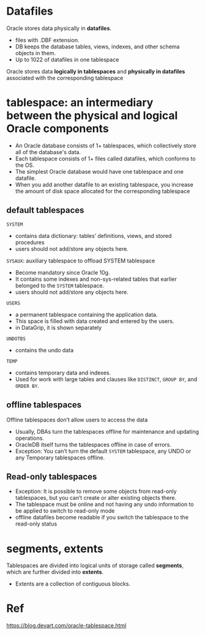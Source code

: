 # Datafiles
Oracle stores data physically in **datafiles**.
- files with .DBF extension.
- DB keeps the database tables, views, indexes, and other schema objects in them.
- Up to 1022 of datafiles in one tablespace

Oracle stores data **logically in tablespaces** and **physically in datafiles** associated with the corresponding tablespace
# tablespace: an intermediary between the physical and logical Oracle components
- An Oracle database consists of 1+ tablespaces, which collectively store all of the database's data.
- Each tablespace consists of 1+ files called datafiles, which conforms to the OS.
- The simplest Oracle database would have one tablespace and one datafile.
- When you add another datafile to an existing tablespace, you increase the amount of disk space allocated for the corresponding tablespace

## default tablespaces
`SYSTEM`
- contains data dictionary: tables’ definitions, views, and stored procedures
- users should not add/store any objects here.

`SYSAUX`: auxiliary tablespace to offload SYSTEM tablespace
- Become mandatory since Oracle 10g.
- It contains some indexes and non-sys-related tables that earlier belonged to the `SYSTEM` tablespace.
- users should not add/store any objects here.

`USERS`
- a permanent tablespace containing the application data.
- This space is filled with data created and entered by the users.
- in DataGrip, it is shown separately

`UNDOTBS`
- contains the undo data

`TEMP`
- contains temporary data and indexes.
- Used for work with large tables and clauses like `DISTINCT`, `GROUP BY`, and `ORDER BY`.

## offline tablespaces
Offline tablespaces don’t allow users to access the data
- Usually, DBAs turn the tablespaces offline for maintenance and updating operations.
- OracleDB itself turns the tablespaces offline in case of errors.
- Exception: You can’t turn the default `SYSTEM` tablespace, any UNDO or any Temporary tablespaces offline.

## Read-only tablespaces

- Exception: It is possible to remove some objects from read-only tablespaces, but you can’t create or alter existing objects there.
- The tablespace must be online and not having any undo information to be applied to switch to read-only mode
- offline datafiles become readable if you switch the tablespace to the read-only status

# segments, extents
Tablespaces are divided into logical units of storage called **segments**, which are further divided into **extents**.
- Extents are a collection of contiguous blocks.


# Ref
https://blog.devart.com/oracle-tablespace.html
